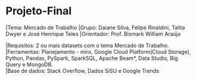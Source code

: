 # Projeto-Final
|Tema: Mercado de Trabalho
|Grupo: Daiane Silva, Felipe Rinaldini, Talita Dwyer e José Henrique Teles 
|Orientador: Prof. Bismark William Araújo

|Requisitos: 2 ou mais datasets com o tema Mercado de Trabalho. 
|Ferramentas: Planejamento - miro, Google Cloud Platform(Cloud Storage), Python, Pandas, PySpark, SparkSQL, Apache Beam*, Data Studio, Big Query e MongoDB.  
|Base de dados: Stack Overflow, Dados SiSU e Google Trends 
